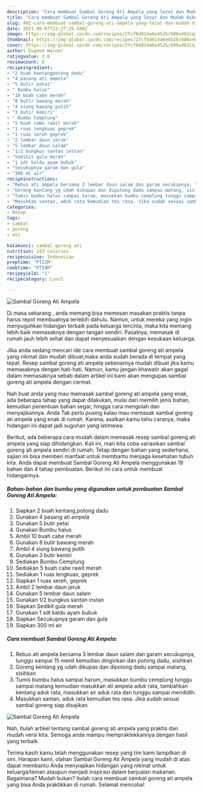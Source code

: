 ```yaml
---
description: "Cara membuat Sambal Goreng Ati Ampela yang lezat dan Mudah Dibuat"
title: "Cara membuat Sambal Goreng Ati Ampela yang lezat dan Mudah Dibuat"
slug: 492-cara-membuat-sambal-goreng-ati-ampela-yang-lezat-dan-mudah-dibuat
date: 2021-06-07T23:27:29.580Z
image: https://img-global.cpcdn.com/recipes/2fcf6d014a6e452b/680x482cq70/sambal-goreng-ati-ampela-foto-resep-utama.jpg
thumbnail: https://img-global.cpcdn.com/recipes/2fcf6d014a6e452b/680x482cq70/sambal-goreng-ati-ampela-foto-resep-utama.jpg
cover: https://img-global.cpcdn.com/recipes/2fcf6d014a6e452b/680x482cq70/sambal-goreng-ati-ampela-foto-resep-utama.jpg
author: Eugene Warner
ratingvalue: 3.6
reviewcount: 8
recipeingredient:
- "2 buah kentangpotong dadu"
- "4 pasang ati ampela"
- "5 butir petai"
- " Bumbu halus"
- "10 buah cabe merah"
- "8 butir bawang merah"
- "4 siung bawang putih"
- "3 butir kemiri"
- " Bumbu Cemplung"
- "5 buah cabe rawit merah"
- "1 ruas lengkuas geprek"
- "1 ruas sereh geprek"
- "2 lembar daun jeruk"
- "5 lembar daun salam"
- "1/2 bungkus santan instan"
- "Sedikit gula merah"
- "1 sdt kaldu ayam bubuk"
- "Secukupnya garam dan gula"
- "300 ml air"
recipeinstructions:
- "Rebus ati ampela bersama 3 lembar daun salam dan garam secukupnya, tunggu sampai 15 menit kemudian dinginkan dan potong dadu, sisihkan"
- "Goreng kentang yg udah dikupas dan dipotong dadu sampai matang, sisihkan"
- "Tumis bumbu halus sampai harum, masukkan bumbu cemplung tunggu sampai matang kemudian masukkan ati ampela aduk rata, tambahkan kentang aduk rata, masukkan air aduk rata dan tunggu sampai mendidih."
- "Masukkan santan, aduk rata kemudian tes rasa. Jika sudah sesuai sambal goreng siap disajikan"
categories:
- Resep
tags:
- sambal
- goreng
- ati

katakunci: sambal goreng ati 
nutrition: 243 calories
recipecuisine: Indonesian
preptime: "PT22M"
cooktime: "PT58M"
recipeyield: "1"
recipecategory: Lunch

---
```



![Sambal Goreng Ati Ampela](https://img-global.cpcdn.com/recipes/2fcf6d014a6e452b/680x482cq70/sambal-goreng-ati-ampela-foto-resep-utama.jpg)

Di masa  sekarang , anda memang bisa memesan masakan praktis tanpa harus repot membuatnya terlebih dahulu. Namun, untuk mereka yang ingin menyuguhkan hidangan terbaik pada keluarga tercinta, maka kita memang lebih baik memasaknya dengan tangan sendiri. Pasalnya, memasak di rumah jauh lebih sehat dan dapat menyesuaikan dengan kesukaan keluarga.

Jika anda sedang mencari ide cara membuat sambal goreng ati ampela yang nikmat dan mudah dibuat,maka anda sudah berada di tempat yang tepat. Resep sambal goreng ati ampela  sebenarnya mudah dibuat jika kamu memasaknya dengan hati-hati. Namun, kamu jangan khawatir akan gagal dalam memasaknya 
sebab dalam artikel ini kami akan mengupas sambal goreng ati ampela dengan cermat.  



Nah buat anda yang mau memasak sambal goreng ati ampela yang enak, ada beberapa tahap yang dapat dilakukan, mulai dari memilih jenis bahan, kemudian penentuan bahan segar, hingga cara mengolah dan menyajikannya. Anda Tak perlu pusing kalau mau memasak sambal goreng ati ampela yang enak di rumah. Karena, asalkan kamu  tahu caranya, maka hidangan ini dapat jadi suguhan yang istimewa.

Berikut, ada beberapa cara mudah dalam memasak resep sambal goreng ati ampela yang siap dihidangkan. Kali ini, mari kita coba variasikan sambal goreng ati ampela sendiri di rumah. Tetap dengan bahan yang sederhana, sajian ini bisa memberi manfaat untuk membantu menjaga kesehatan tubuh kita. Anda dapat membuat Sambal Goreng Ati Ampela menggunakan 19 bahan dan 4 tahap pembuatan. Berikut ini cara untuk membuat hidangannya.

<!--inarticleads1-->

##### Bahan-bahan dan bumbu yang digunakan untuk pembuatan Sambal Goreng Ati Ampela:

1. Siapkan 2 buah kentang,potong dadu
1. Gunakan 4 pasang ati ampela
1. Gunakan 5 butir petai
1. Gunakan  Bumbu halus
1. Ambil 10 buah cabe merah
1. Gunakan 8 butir bawang merah
1. Ambil 4 siung bawang putih
1. Gunakan 3 butir kemiri
1. Sediakan  Bumbu Cemplung
1. Sediakan 5 buah cabe rawit merah
1. Sediakan 1 ruas lengkuas, geprek
1. Siapkan 1 ruas sereh, geprek
1. Ambil 2 lembar daun jeruk
1. Gunakan 5 lembar daun salam
1. Gunakan 1/2 bungkus santan instan
1. Siapkan Sedikit gula merah
1. Gunakan 1 sdt kaldu ayam bubuk
1. Siapkan Secukupnya garam dan gula
1. Siapkan 300 ml air




<!--inarticleads2-->

##### Cara membuat Sambal Goreng Ati Ampela:

1. Rebus ati ampela bersama 3 lembar daun salam dan garam secukupnya, tunggu sampai 15 menit kemudian dinginkan dan potong dadu, sisihkan
1. Goreng kentang yg udah dikupas dan dipotong dadu sampai matang, sisihkan
1. Tumis bumbu halus sampai harum, masukkan bumbu cemplung tunggu sampai matang kemudian masukkan ati ampela aduk rata, tambahkan kentang aduk rata, masukkan air aduk rata dan tunggu sampai mendidih.
1. Masukkan santan, aduk rata kemudian tes rasa. Jika sudah sesuai sambal goreng siap disajikan
<img src="//assets-global.cpcdn.com/assets/icons/button_play-2c75c40dde080a61004c1f40b05d8f140eaff45d7e9e6481dc71c63d2e7c4909.png" alt="Sambal Goreng Ati Ampela">



Nah, itulah artikel tentang  sambal goreng ati ampela  yang praktis dan mudah versi kita. Semoga anda mampu mempraktekkannya dengan hasil yang terbaik. 

Terima kasih kamu telah menggunakan resep yang tim kami tampilkan di sini. Harapan kami, olahan  Sambal Goreng Ati Ampela yang mudah di atas dapat membantu Anda menyiapkan hidangan yang nikmat untuk keluarga/teman ataupun menjadi inspirasi dalam berjualan makanan. Bagaimana? Mudah bukan? Itulah cara membuat sambal goreng ati ampela yang bisa Anda praktikkan di rumah. Selamat mencoba!

